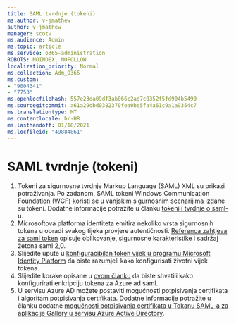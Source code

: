 ```yaml
---
title: SAML tvrdnje (tokeni)
ms.author: v-jmathew
author: v-jmathew
manager: scotv
ms.audience: Admin
ms.topic: article
ms.service: o365-administration
ROBOTS: NOINDEX, NOFOLLOW
localization_priority: Normal
ms.collection: Adm_O365
ms.custom:
- "9004341"
- "7753"
ms.openlocfilehash: 557e23da09df3ab066c2ad7c0352f5fd904b5490
ms.sourcegitcommit: a61a29dbd0382370fea0be5fa4a61c9a1a9354c7
ms.translationtype: MT
ms.contentlocale: hr-HR
ms.lasthandoff: 01/18/2021
ms.locfileid: "49884861"
---
```

# <a name="saml-assertions-tokens"></a>SAML tvrdnje (tokeni)

1. Tokeni za sigurnosne tvrdnje Markup Language (SAML) XML su prikazi potraživanja. Po zadanom, SAML tokeni Windows Communication Foundation (WCF) koristi se u vanjskim sigurnosnim scenarijima izdane su tokeni. Dodatne informacije potražite u članku [tokeni i tvrdnje o saml-](https://docs.microsoft.com/dotnet/framework/wcf/feature-details/saml-tokens-and-claims)u.
2. Microsoftova platforma identiteta emitira nekoliko vrsta sigurnosnih tokena u obradi svakog tijeka provjere autentičnosti. [Referenca zahtjeva za saml token](https://docs.microsoft.com/azure/active-directory/develop/reference-saml-tokens) opisuje oblikovanje, sigurnosne karakteristike i sadržaj žetona saml 2,0.
3. Slijedite upute u [konfiguracibilan token vijek u programu Microsoft Identity Platform](https://docs.microsoft.com/azure/active-directory/develop/active-directory-configurable-token-lifetimes) da biste razumjeli kako konfigurisati životni vijek tokena.
4. Slijedite korake opisane u [ovom članku](https://docs.microsoft.com/azure/active-directory/manage-apps/howto-saml-token-encryption) da biste shvatili kako konfigurirati enkripciju tokena za Azure ad saml.
5. U servisu Azure AD možete postaviti mogućnosti potpisivanja certifikata i algoritam potpisivanja certifikata. Dodatne informacije potražite u članku dodatne [mogućnosti potpisivanja certifikata u Tokanu SAML-a za aplikacije Gallery u servisu Azure Active Directory](https://docs.microsoft.com/azure/active-directory/manage-apps/certificate-signing-options).
